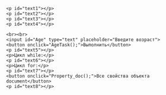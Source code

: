 <html>
<head>
	<meta charset="utf-8">
	<script type="text/javascript" src="laba9.js"></script>
	<title>Пр 9</title>
</head>
<body onload="Task();">
	
	<p id="text1"></p>
	<p id="text2"></p>
	<p id="text3"></p>
	<p id="text4"></p>
	
	<br><br>
	<input id="Age" type="text" placeholder="Введите возраст">
	<button onclick="AgeTask();">Выполнить</button>
	<p id="text5"></p>
	<p>Цикл while:</p>
	<p id="text6"></p>
	<p>Цикл for:</p>
	<p id="text7"></p>
	<button onclick="Property_doc();">Все свойства объекта document</button>
	<p id="text8"></p>
</body>
</html>
